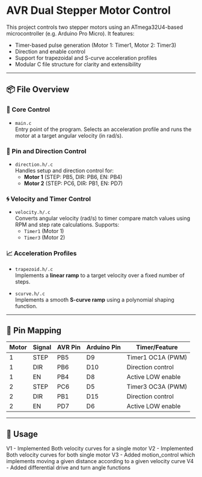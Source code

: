 # AVR Dual Stepper Motor Control

This project controls two stepper motors using an ATmega32U4-based microcontroller (e.g. Arduino Pro Micro). It features:

- Timer-based pulse generation (Motor 1: Timer1, Motor 2: Timer3)
- Direction and enable control
- Support for trapezoidal and S-curve acceleration profiles
- Modular C file structure for clarity and extensibility

---

## 📦 File Overview

### 🔧 Core Control

- `main.c`  
  Entry point of the program. Selects an acceleration profile and runs the motor at a target angular velocity (in rad/s).

### 🔌 Pin and Direction Control

- `direction.h/.c`  
  Handles setup and direction control for:
  - **Motor 1** (STEP: PB5, DIR: PB6, EN: PB4)
  - **Motor 2** (STEP: PC6, DIR: PB1, EN: PD7)

### 🌀 Velocity and Timer Control

- `velocity.h/.c`  
  Converts angular velocity (rad/s) to timer compare match values using RPM and step rate calculations. Supports:
  - `Timer1` (Motor 1)
  - `Timer3` (Motor 2)

### 📈 Acceleration Profiles

- `trapezoid.h/.c`  
  Implements a **linear ramp** to a target velocity over a fixed number of steps.
  
- `scurve.h/.c`  
  Implements a smooth **S-curve ramp** using a polynomial shaping function.

---

## 🧠 Pin Mapping

| Motor | Signal    | AVR Pin | Arduino Pin | Timer/Feature       |
|--------|-----------|----------|--------------|----------------------|
| 1      | STEP      | PB5      | D9           | Timer1 OC1A (PWM)    |
| 1      | DIR       | PB6      | D10          | Direction control    |
| 1      | EN        | PB4      | D8           | Active LOW enable    |
| 2      | STEP      | PC6      | D5           | Timer3 OC3A (PWM)    |
| 2      | DIR       | PB1      | D15          | Direction control    |
| 2      | EN        | PD7      | D6           | Active LOW enable    |

---

## 🧪 Usage

V1 - Implemented Both velocity curves for a single motor
V2 - Implemented Both velocity curves for both single motor
V3 - Added motion_control which implements moving a given distance according to a given velocity curve
V4 - Added differential drive and turn angle functions
